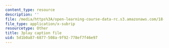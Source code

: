 ```yaml
---
content_type: resource
description: ''
file: /media/https%3A/open-learning-course-data-rc.s3.amazonaws.com/18-06sc-linear-algebra-fall-2011/5d1b0a876877508a9f92778ef7f46e97_MMWqGD4Urso.vtt
file_type: application/x-subrip
resourcetype: Other
title: 3play caption file
uid: 5d1b0a87-6877-508a-9f92-778ef7f46e97
---
```

